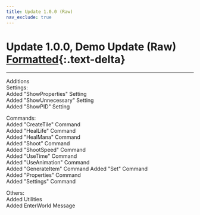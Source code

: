 ```yaml
---
title: Update 1.0.0 (Raw)
nav_exclude: true
---
```


# Update 1.0.0, Demo Update (Raw)  [Formatted](1.0.0.md){:.text-delta}

---

Additions<br>
Settings:<br>
Added "ShowProperties" Setting<br>
Added "ShowUnnecessary" Setting<br>
Added "ShowPID" Setting

Commands:<br>
Added "CreateTile" Command<br>
Added "HealLife" Command<br>
Added "HealMana" Command<br>
Added "Shoot" Command<br>
Added "ShootSpeed" Command<br>
Added "UseTime" Command<br>
Added "UseAnimation" Command<br>
Added "GenerateItem" Command
Added "Set" Command<br>
Added "Properties" Command<br>
Added "Settings" Command

Others:<br>
Added Utilities<br>
Added EnterWorld Message